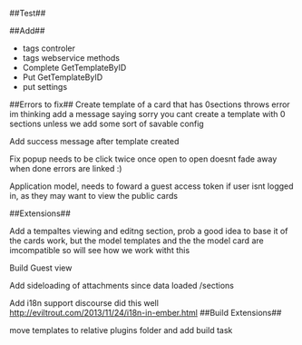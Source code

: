 ##Test##


##Add##
- tags controler
- tags webservice methods
- Complete GetTemplateByID
- Put GetTemplateByID
- put settings


##Errors to fix##
Create template of a card that has 0sections throws error
  im thinking add a message saying sorry you cant create a template with 0 sections unless we add some sort of savable config

Add success message after template created

Fix popup
  needs to be click twice once open to open
  doesnt fade away when done
  errors are linked :)

Application model, needs to foward a guest access token if user isnt logged in, as they may want to view the public cards

##Extensions##

Add a tempaltes viewing and editng section, prob a good idea to base it of the cards work, but the model templates and the the model card are imcompatible so will see how we work witht this

Build Guest view

Add sideloading of attachments since data loaded /sections

Add i18n support discourse did this well http://eviltrout.com/2013/11/24/i18n-in-ember.html
##Build Extensions##

move templates to relative plugins folder and add build task